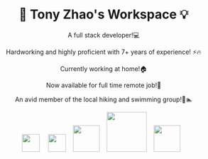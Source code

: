<h1 align="center"> 👋 Tony Zhao's Workspace 💡 </h1>
<div align="center">
  <p> A full stack developer!💻 </p>
  <p> Hardworking and highly proficient with 7+ years of experience! ⚡🔥 </p>
  <p> Currently working at home!🏠 </p>
  <p> Now available for full time remote job!👨 </p>
  <p> An avid member of the local hiking and swimming group!🥾🏊 </p>
  
  <img src="https://raw.githubusercontent.com/tonyzhao626/tonyzhao626/main/logos/react.svg" height="auto" width="40"> &nbsp;&nbsp;&nbsp;
  <img src="https://raw.githubusercontent.com/tonyzhao626/tonyzhao626/main/logos/vue.png" height="auto" width="40">&nbsp;&nbsp;&nbsp;
  <img src="https://raw.githubusercontent.com/tonyzhao626/tonyzhao626/main/logos/node.js.svg" height="auto" width="60">&nbsp;&nbsp;&nbsp;
  <img src="https://raw.githubusercontent.com/tonyzhao626/tonyzhao626/main/logos/django.png" height="auto" width="90">&nbsp;&nbsp;&nbsp;
  <img src="https://raw.githubusercontent.com/tonyzhao626/tonyzhao626/main/logos/ror.png" height="auto" width="60">&nbsp;&nbsp;&nbsp;
</div>
